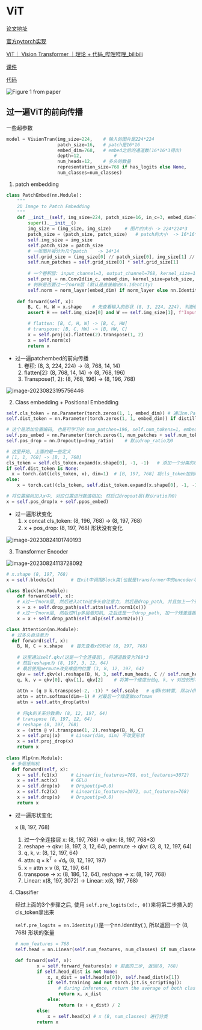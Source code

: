 # ViT

[论文地址](arxiv.org/pdf/2010.11929.pdf)

[官方pytorch实现](https://github.com/pytorch/vision/blob/main/torchvision/models/vision_transformer.py)

[ViT｜ Vision Transformer ｜理论 + 代码_哔哩哔哩_bilibili](https://www.bilibili.com/video/BV1xm4y1b7Pw/?spm_id_from=333.788&vd_source=78a547131858b1310aa0cefdfdab4b71)

[课件](https://65d8gk.axshare.com)

[代码](https://github.com/Enzo-MiMan/cv_related_collections/tree/main/classification/vision_transformer/vit_model.py)

![Figure 1 from paper](https://gitcode.net/mirrors/google-research/vision_transformer/-/raw/master/vit_figure.png)

## 过一遍ViT的前向传播

一些超参数

```python
model = VisionTran(img_size=224,	# 输入的图片是224*224
                   patch_size=16,	# patch是16*16
                   embed_dim=768,	# embed之后的通道数(16*16*3得出)
                   depth=12,			# 
                   num_heads=12, 	# 多头的数量
                   representation_size=768 if has_logits else None,
                   num_classes=num_classes)
```

1. patch embedding

```python
class PatchEmbed(nn.Module):
    """
    2D Image to Patch Embedding
    """
    def __init__(self, img_size=224, patch_size=16, in_c=3, embed_dim=768, norm_layer=None):
        super().__init__()
        img_size = (img_size, img_size)		# 图片的大小 -> 224*224*3
        patch_size = (patch_size, patch_size)	# patch的大小	-> 16*16*3
        self.img_size = img_size
        self.patch_size = patch_size
        # 一张图片被分为几个patch	-> 14*14
        self.grid_size = (img_size[0] // patch_size[0], img_size[1] // patch_size[1])	
        self.num_patches = self.grid_size[0] * self.grid_size[1]
        
        # 一个卷积层: input_channel=3, output_channel=768, kernel_size=16*16, stride=16
        self.proj = nn.Conv2d(in_c, embed_dim, kernel_size=patch_size, stride=patch_size)
        # 判断是否要过一个norm层 (默认是直接输出nn.Identity)
        self.norm = norm_layer(embed_dim) if norm_layer else nn.Identity()
        
	def forward(self, x):
        B, C, H, W = x.shape	# 先查看输入的形状 (8, 3, 224, 224), 判断输入的H*W是否匹配img_size[0]*img_size[1]
        assert H == self.img_size[0] and W == self.img_size[1], f"Input image size ({H}*{W}) doesn't match model ({self.img_size[0]}*{self.img_size[1]})."

        # flatten: [B, C, H, W] -> [B, C, HW]
        # transpose: [B, C, HW] -> [B, HW, C]	
        x = self.proj(x).flatten(2).transpose(1, 2)
        x = self.norm(x)
        return x
```

* 过一遍patchembed的前向传播
  1. 卷积: (8, 3, 224, 224) &rarr; (8, 768, 14, 14)						
  2. flatten[2]: (8, 768, 14, 14) &rarr; (8, 768, 196)
  3. Transpose(1, 2): (8, 768, 196) &rarr; (8, 196, 768) 

![image-20230823195756446](https://github.com/lzzzzz14/paper-with-code/blob/main/ViT/images/2.png?raw=true)

2. Class embedding + Positional Embedding

```python
self.cls_token = nn.Parameter(torch.zeros(1, 1, embed_dim))	# 通过nn.Parameter, 将clas_token作为一个可学习的参数	初始化: (1, 1, 768)
self.dist_token = nn.Parameter(torch.zeros(1, 1, embed_dim)) if distilled else None	# 这个distilled默认是None, 所以dist_token默认也是None

# 这个是添加位置编码, 也是可学习的 num_patches=196, self.num_tokens=1, embed_dim=768
self.pos_embed = nn.Parameter(torch.zeros(1, num_patches + self.num_tokens, embed_dim))
self.pos_drop = nn.Dropout(p=drop_ratio)	# 默认drop_ratio为0

# 这里开始, 上面的是一些定义
# [1, 1, 768] -> [B, 1, 768]
cls_token = self.cls_token.expand(x.shape[0], -1, -1)	# 添加一个分类的token, 后面也只输出这一个来进行分类, 通过expand将第一个维度转换为batch_size 
if self.dist_token is None:
  x = torch.cat((cls_token, x), dim=1)  # [B, 197, 768]	将cls_token加到x上, 在第二个维度, 也就是patch的数量 (cls_token排在第一个)
else:
	x = torch.cat((cls_token, self.dist_token.expand(x.shape[0], -1, -1), x), dim=1)

# 将位置编码加入x中, 对应位置进行数值相加; 然后过dropout层(默认ratio为0)  
x = self.pos_drop(x + self.ppos_embed)	
```

* 过一遍形状变化
  1. x concat cls_token: (8, 196, 768) &rarr; (8, 197, 768)
  2. x + pos_drop: (8, 197, 768) 形状没有变化

![image-20230824101740193](https://github.com/lzzzzz14/paper-with-code/blob/main/ViT/images/3.png?raw=true)

3. Transformer Encoder

![image-20230824113728092](https://github.com/lzzzzz14/paper-with-code/blob/main/ViT/images/4.png?raw=true)

```python
# x.shape (8, 197, 768)
x = self.blocks(x)		# 在vit中调用Block类(也就是transformer中的encoder块)

class Block(nn.Module):
	def forward(self, x):
    # x过一个norm层, 然后进入attn过多头自注意力, 然后是drop_path, 并且加上一个残差连接
    x = x + self.drop_path(self.attn(self.norm1(x)))
    # x过一个norm层, 然后过Mlp多层感知机, 之后还是一个drop_path, 加一个残差连接
    x = x + self.drop_path(self.mlp(self.norm2(x)))

class Attention(nn.Module):
  # 过多头自注意力
  def forward(self, x):
    B, N, C = x.shape	# 首先查看x的形状 (8, 197, 768)
    
    # 这里通过self.qkv(这是一个全连接层), 将通道数变为768*3
    # 然后reshape为 (8, 197, 3, 12, 64)
    # 最后使用permute改变维度的位置 (3, 8, 12, 197, 64)
    qkv = self.qkv(x).reshape(B, N, 3, self.num_heads, C // self.num_heads).permute(2, 0, 3, 1, 4)
    q, k, v = qkv[0], qkv[1], qkv[2]	# 将第一个维度分给q, k, v 对应的形状为 (8, 12, 197, 64)
    
    attn = (q @ k.transpose(-2, -1)) * self.scale	# q乘k的转置, 除以√dk 形状 (8, 12, 197, 197)
    attn = attn.softmax(dim=-1)	# 对最后一个维度做softmax
    attn = self.attn_drop(attn)	
    
    # 将qk的关系分数乘v (8, 12, 197, 64)
    # transpose (8, 197, 12, 64)
    # reshape (8, 197, 768)
    x = (attn @ v).transpose(1, 2).reshape(B, N, C)	
    x = self.proj(x)	# Linear(dim, dim) 不改变形状
    x = self.proj_drop(x)
    return x
  
class Mlp(nn.Module):
  # 多层感知机
  def forward(self, x):
    x = self.fc1(x)		# Linear(in_features=768, out_features=3072)
    x = self.act(x)		# GELU
    x = self.drop(x)	# Dropout(p=0.0)
    x = self.fc2(x)		# Linear(in_features=3072, out_features=768)
    x = self.drop(x)	# Dropout(p=0.0)
    return x
```

* 过一遍形状变化

  x (8, 197, 768)

  1. 过一个全连接层 x: (8, 197, 768) &rarr; qkv: (8, 197, 768*3)
  2. reshape &rarr; qkv: (8, 197, 3, 12, 64), permute &rarr; qkv: (3, 8, 12, 197, 64)
  3. q, k, v: (8, 12, 197, 64)
  4. attn: q × k<sup>T</sup> ÷ √d<sub>k</sub>  (8, 12, 197, 197)
  5. x = attn × v (8, 12, 197, 64)
  6. transpose &rarr; x: (8, 186, 12, 64), reshape &rarr; x: (8, 197, 768)
  7. Linear: x(8, 197, 3072) &rarr; Linear: x(8, 197, 768)

4. Classifier

   经过上面的3个步骤之后, 使用 `self.pre_logits(x[:, 0])`来将第二步插入的cls_token拿出来

   `self.pre_logits = nn.Identity()`是一个nn.Identity( ), 所以返回一个 (8, 768) 形状的张量

   ```python
   # num_features = 768
   self.head = nn.Linear(self.num_features, num_classes) if num_classes > 0 else nn.Identity()
   
   def forward(self, x):
           x = self.forward_features(x)	# 前面的三步, 返回(8, 768)
           if self.head_dist is not None:
               x, x_dist = self.head(x[0]), self.head_dist(x[1])
               if self.training and not torch.jit.is_scripting():
                   # during inference, return the average of both classifier predictions
                   return x, x_dist
               else:
                   return (x + x_dist) / 2
           else:
               x = self.head(x)	# x (8, num_classes) 进行分类
           return x
   ```

   





























































